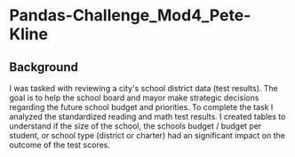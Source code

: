 # Pandas-Challenge_Mod4_Pete-Kline


## Background
I was tasked with reviewing a city's school district data (test results). The goal is to help the school board and mayor make strategic decisions regarding the future school budget and priorities.
To complete the task I analyzed the standardized reading and math test results. I created tables to understand if the size of the school, the schools budget / budget per student, or school type (district or charter) had an significant impact on the outcome of the test scores.  

